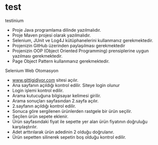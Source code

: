 # test
testinium

-	Proje Java programlama dilinde yazılmalıdır.
-	Proje Maven projesi olarak yazılmalıdır.
-	Selenium, JUnit ve Log4J kütüphanelerini kullanmanız gerekmektedir.
-	Projenizin GitHub üzerinden paylaşılması gerekmektedir
-	Projenizin OOP (Object Oriented Programming) prensiplerine uygun yazılması gerekmektedir.
-	Page Object Pattern kullanmanız gerekmektedir.


Selenium Web Otomasyon
-	www.gittigidiyor.com sitesi açılır.
-	Ana sayfanın açıldığı kontrol edilir. Siteye login olunur
-	Login işlemi kontrol edilir.
-	Arama kutucuğuna bilgisayar kelimesi girilir.
-	Arama sonuçları sayfasından 2.sayfa açılır.
-	2.sayfanın açıldığı kontrol edilir.
-	Sonuca göre sergilenen ürünlerden rastgele bir ürün seçilir.
-	Seçilen ürün sepete eklenir.
-	Ürün sayfasındaki fiyat ile sepette yer alan ürün fiyatının doğruluğu karşılaştırılır.
-	Adet arttırılarak ürün adedinin 2 olduğu doğrulanır.
-	Ürün sepetten silinerek sepetin boş olduğu kontrol edilir.
